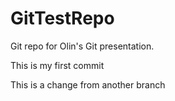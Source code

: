GitTestRepo
===========

Git repo for Olin's Git presentation.

This is my first commit

This is a change from another branch
